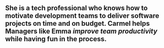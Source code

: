 ## She is a **tech professional** who knows how to motivate development teams to deliver software projects on time and on budget. **Carmel helps Managers** like Emma *improve team productivity* while having fun in the process.
